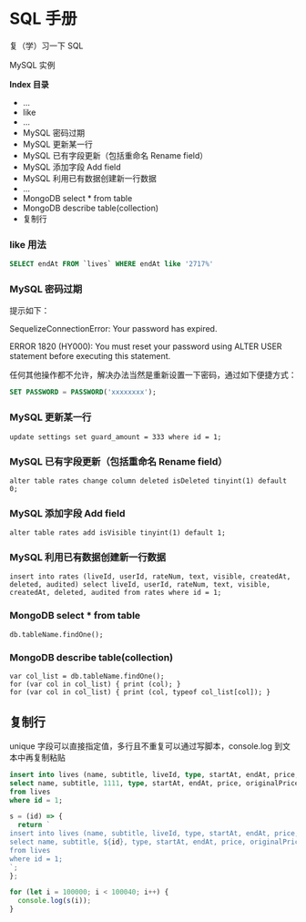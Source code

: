 # SQL 手册

复（学）习一下 SQL

MySQL 实例


**Index 目录**

* ...
* like
* ...
* MySQL 密码过期
* MySQL 更新某一行
* MySQL 已有字段更新（包括重命名 Rename field）
* MySQL 添加字段 Add field
* MySQL 利用已有数据创建新一行数据
* ...
* MongoDB select * from table
* MongoDB describe table(collection)
* 复制行


### like 用法

```sql
SELECT endAt FROM `lives` WHERE endAt like '2717%'
```


### MySQL 密码过期

提示如下：

SequelizeConnectionError: Your password has expired.

ERROR 1820 (HY000): You must reset your password using ALTER USER statement before executing this statement.


任何其他操作都不允许，解决办法当然是重新设置一下密码，通过如下便捷方式：

```sql
SET PASSWORD = PASSWORD('xxxxxxxx');
```

### MySQL 更新某一行

```
update settings set guard_amount = 333 where id = 1;
```


### MySQL 已有字段更新（包括重命名 Rename field）

```
alter table rates change column deleted isDeleted tinyint(1) default 0;
```


### MySQL 添加字段 Add field

```
alter table rates add isVisible tinyint(1) default 1;
```


### MySQL 利用已有数据创建新一行数据

```
insert into rates (liveId, userId, rateNum, text, visible, createdAt, deleted, audited) select liveId, userId, rateNum, text, visible, createdAt, deleted, audited from rates where id = 1;
```


### MongoDB select * from table

```
db.tableName.findOne();
```


### MongoDB describe table(collection)

```
var col_list = db.tableName.findOne();
for (var col in col_list) { print (col); }
for (var col in col_list) { print (col, typeof col_list[col]); }
```

## 复制行

unique 字段可以直接指定值，多行且不重复可以通过写脚本，console.log 到文本中再复制粘贴

```sql
insert into lives (name, subtitle, liveId, type, startAt, endAt, price, originalPrice, intro, banner, anchorId, categoryId, course, assistant, messageVisible, isActive, isShowSection, exerciseIntro, extra, isHidden, isVipFree)
select name, subtitle, 1111, type, startAt, endAt, price, originalPrice, intro, banner, anchorId, categoryId, course, assistant, messageVisible, isActive, isShowSection, exerciseIntro, extra, isHidden, isVipFree
from lives
where id = 1;
```

```js
s = (id) => {
  return `
insert into lives (name, subtitle, liveId, type, startAt, endAt, price, originalPrice, intro, banner, anchorId, categoryId, course, assistant, messageVisible, isActive, isShowSection, exerciseIntro, extra, isHidden, isVipFree)
select name, subtitle, ${id}, type, startAt, endAt, price, originalPrice, intro, banner, anchorId, categoryId, course, assistant, messageVisible, isActive, isShowSection, exerciseIntro, extra, isHidden, isVipFree
from lives
where id = 1;
`;
};

for (let i = 100000; i < 100040; i++) {
  console.log(s(i));
}
```